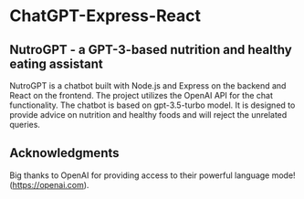 # ChatGPT-Express-React
## NutroGPT - a GPT-3-based nutrition and healthy eating assistant
NutroGPT is a chatbot built with Node.js and Express on the backend and React on the frontend. The project utilizes the OpenAI API for the chat functionality. The chatbot is based on gpt-3.5-turbo model. It is designed to provide advice on nutrition and healthy foods and will reject the unrelated queries.
## Acknowledgments
Big thanks to OpenAI for providing access to their powerful language mode! (https://openai.com).